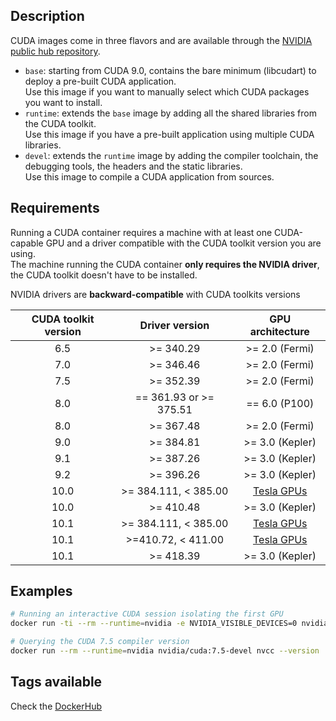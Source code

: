 ## Description

CUDA images come in three flavors and are available through the [NVIDIA public hub repository](https://hub.docker.com/r/nvidia/cuda).

* ```base```: starting from CUDA 9.0, contains the bare minimum (libcudart) to deploy a pre-built CUDA application.  
Use this image if you want to manually select which CUDA packages you want to install. 
* ```runtime```: extends the `base` image by adding all the shared libraries from the CUDA toolkit.  
Use this image if you have a pre-built application using multiple CUDA libraries.
* ```devel```: extends the `runtime` image by adding the compiler toolchain, the debugging tools, the headers and the static libraries.  
Use this image to compile a CUDA application from sources.

## Requirements

Running a CUDA container requires a machine with at least one CUDA-capable GPU and a driver compatible with the CUDA toolkit version you are using.  
The machine running the CUDA container **only requires the NVIDIA driver**, the CUDA toolkit doesn't have to be installed.

NVIDIA drivers are **backward-compatible** with CUDA toolkits versions

CUDA toolkit version   | Driver version  | GPU architecture
:---------------------:|:-----------------------:|:-------------------------:
  6.5                  | >= 340.29               | >= 2.0 (Fermi)
  7.0                  | >= 346.46               | >= 2.0 (Fermi)
  7.5                  | >= 352.39               | >= 2.0 (Fermi)
  8.0                  | == 361.93 or >= 375.51  | == 6.0 (P100)
  8.0                  | >= 367.48               | >= 2.0 (Fermi)
  9.0                  | >= 384.81               | >= 3.0 (Kepler)
  9.1                  | >= 387.26               | >= 3.0 (Kepler)
  9.2                  | >= 396.26               | >= 3.0 (Kepler)
  10.0                 | >= 384.111, < 385.00    | [Tesla GPUs](https://docs.nvidia.com/cuda/cuda-c-best-practices-guide/index.html#flexible-upgrade-path)
  10.0                 | >= 410.48               | >= 3.0 (Kepler)
  10.1                 | >= 384.111, < 385.00    | [Tesla GPUs](https://docs.nvidia.com/cuda/cuda-c-best-practices-guide/index.html#flexible-upgrade-path)
  10.1                 | >=410.72, < 411.00      | [Tesla GPUs](https://docs.nvidia.com/cuda/cuda-c-best-practices-guide/index.html#flexible-upgrade-path)
  10.1                 | >= 418.39               | >= 3.0 (Kepler)

## Examples

```sh
# Running an interactive CUDA session isolating the first GPU
docker run -ti --rm --runtime=nvidia -e NVIDIA_VISIBLE_DEVICES=0 nvidia/cuda

# Querying the CUDA 7.5 compiler version
docker run --rm --runtime=nvidia nvidia/cuda:7.5-devel nvcc --version
```

## Tags available
Check the [DockerHub](https://hub.docker.com/r/nvidia/cuda/)
